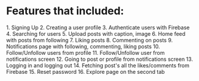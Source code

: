 <h1>Features that included:</h1>
1. Signing Up
2. Creating a user profile
3. Authenticate users with Firebase
4. Searching for users
5. Upload posts with caption, image
6. Home feed with posts from following
7. Liking posts
8. Commenting on posts 
9. Notifications page with following, commenting, liking posts
10. Follow/Unfollow users from profile
11. Follow/Unfollow user from notifications screen
12. Going to post or profile from notifications screen
13. Logging in and logging out 
14. Fetching post's all the likes/comments from Firebase
15. Reset password
16. Explore page on the second tab
